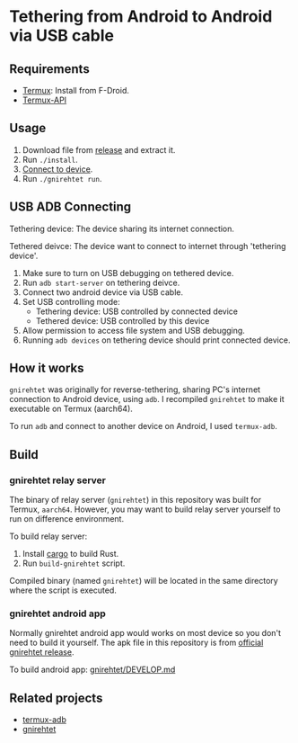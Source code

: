 # Tethering from Android to Android via USB cable

## Requirements

- [Termux](https://wiki.termux.com/wiki/Installation): Install from F-Droid.
- [Termux-API](https://wiki.termux.com/wiki/Termux:API)

## Usage

1. Download file from [release](https://github.com/AlphaBs/termux-gnirehtet/releases) and extract it.
2. Run `./install`.
3. [Connect to device](#USB-ADB-Connecting).
4. Run `./gnirehtet run`.

## USB ADB Connecting

Tethering device: The device sharing its internet connection.

Tethered deivce: The device want to connect to internet through 'tethering device'.

1. Make sure to turn on USB debugging on tethered device.
2. Run `adb start-server` on tethering deivce.
3. Connect two android device via USB cable.
4. Set USB controlling mode: 
   - Tethering device: USB controlled by connected device
   - Tethered device: USB controlled by this device
5. Allow permission to access file system and USB debugging.
6. Running `adb devices` on tethering device should print connected device.

## How it works

`gnirehtet` was originally for reverse-tethering, sharing PC's internet connection to Android device, using `adb`. I recompiled `gnirehtet` to make it executable on Termux (aarch64).

To run `adb` and connect to another device on Android, I used `termux-adb`.

## Build

### gnirehtet relay server

The binary of relay server (`gnirehtet`) in this repository was built for Termux, `aarch64`. However, you may want to build relay server yourself to run on difference environment.

To build relay server:

1. Install [cargo](https://rustup.rs/) to build Rust.
2. Run `build-gnirehtet` script.

Compiled binary (named `gnirehtet`) will be located in the same directory where the script is executed.

### gnirehtet android app

Normally gnirehtet android app would works on most device so you don't need to build it yourself. The apk file in this repository is from [official gnirehtet release](https://github.com/Genymobile/gnirehtet/releases).

To build android app: [gnirehtet/DEVELOP.md](https://github.com/Genymobile/gnirehtet/blob/master/DEVELOP.md)

## Related projects

- [termux-adb](https://github.com/nohajc/termux-adb)
- [gnirehtet](https://github.com/Genymobile/gnirehtet)
